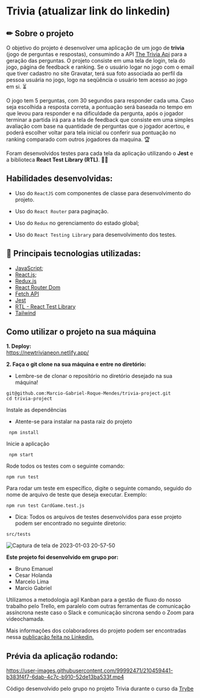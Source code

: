 # Trivia (atualizar link do linkedin)
## ✏ Sobre o projeto
O objetivo do projeto é desenvolver uma aplicação de um jogo de <strong>trivia</strong> (jogo de perguntas e respostas), consumindo a API [The Trivia Api](https://the-trivia-api.com/) para a geração das perguntas. O projeto consiste em uma tela de login, tela do jogo, página de feedback e ranking. Se o usuário logar no jogo com o email que tiver cadastro no site Gravatar, terá sua foto associada ao perfil da pessoa usuária no jogo, logo na seqüência o usuário tem acesso ao jogo em si. :hourglass_flowing_sand:

O jogo tem 5 perguntas, com 30 segundos para responder cada uma. Caso seja escolhida a resposta correta, a pontuação será baseada no tempo em que levou para responder e na dificuldade da pergunta, após o jogador terminar a partida irá para a tela de feedback que consiste em uma simples avaliação com base na quantidade de perguntas que o jogador acertou, e poderá escolher voltar para tela inicial ou conferir sua pontuação no ranking comparado com outros jogadores da maquina. :trophy:

Foram desenvolvidos testes para cada tela da aplicação utilizando o <strong>Jest</strong> e a biblioteca <strong>React Test Library (RTL)</strong>. :man_technologist:

## Habilidades desenvolvidas:
* Uso do `ReactJS` com componentes de classe para desenvolvimento do projeto.

* Uso do `React Router` para paginação.

* Uso do `Redux` no gerenciamento do estado global;

* Uso do `React Testing Library` para desenvolvimento dos testes.

## :wrench: Principais tecnologias utilizadas: 
- [JavaScript](https://developer.mozilla.org/pt-BR/docs/Web/JavaScript);
- [React.js](https://pt-br.reactjs.org/);
- [Redux.js](https://redux.js.org/)
- [React Router Dom](https://reactrouter.com/en/main)
- [Fetch API](https://developer.mozilla.org/pt-BR/docs/Web/API/Fetch_API)
- [Jest](https://jestjs.io/pt-BR/)
- [RTL - React Test Library](https://testing-library.com/docs/react-testing-library/intro/)
- [Tailwind](https://tailwindcss.com/)

## Como utilizar o projeto na sua máquina
<strong>1. Deploy:</strong>
</br>
https://newtrivianeon.netlify.app/

<strong>2. Faça o git clone na sua máquina e entre no diretório:</strong>
 - Lembre-se de clonar o repositório no diretório desejado na sua máquina!
 ```
git@github.com:Marcio-Gabriel-Roque-Mendes/trivia-project.git
 cd trivia-project
 ```
 Instale as dependências
 - Atente-se para instalar na pasta raiz do projeto
```
 npm install
```
Inicie a aplicação 
```
 npm start
```
Rode todos os testes com o seguinte comando:
```
npm run test 
```
Para rodar um teste em específico, digite o seguinte comando, seguido do nome de arquivo de teste que deseja executar. Exemplo:
```
npm run test CardGame.test.js
```
- Dica: Todos os arquivos de testes desenvolvidos para esse projeto podem ser encontrado no seguinte diretorio:
```
src/tests
```
![Captura de tela de 2023-01-03 20-57-50](https://user-images.githubusercontent.com/99992471/210460937-f9eee0bc-72e7-4b39-941a-383b542bacbd.png)

<strong/>Este projeto foi desenvolvido em grupo por:</strong>

* Bruno Emanuel
* Cesar Holanda
* Marcelo Lima
* Marcio Gabriel

Utilizamos a metodologia agil Kanban para a gestão de fluxo do nosso trabalho pelo Trello, em paralelo com outras ferramentas de comunicação assíncrona neste caso o Slack e comunicação síncrona sendo o Zoom para videochamada. 

Mais informações dos colaboradores do projeto podem ser encontradas nessa [publicação feita no Linkedin.](https://www.linkedin.com/posts/marcio-gabriel-roque_frontend-react-redux-activity-7016201802920407040-wxwq?utm_source=share&utm_medium=member_desktop)

## Prévia da aplicação rodando:
https://user-images.githubusercontent.com/99992471/210459441-b383f4f7-6dab-4c7c-b910-52de13ba533f.mp4

Código desenvolvido pelo grupo no projeto Trivia durante o curso da [Trybe](https://www.betrybe.com/)
